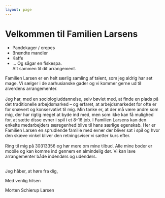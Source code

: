 ```yaml
---
layout: page
---
```


# Velkommen til Familien Larsens <br/>
* Pandekager / crepes 
* Brændte mandler
* Kaffe
* 	… Og sågar en fiskespa. <br/>
Alt sammen til dit arrangement.

Familien Larsen er en helt særlig samling af talent, som jeg aldrig har set mage. Vi sælger i de aarhusianske gader og vi kommer gerne ud til alverdens arrangementer. <br/> <br/>
Jeg har, med en sociologiuddannelse, selv bøvlet med, at finde en plads på det traditionelle arbejdsmarked – og erfaret, at arbejdsmarkedet for ofte er for snævert og konservativt til mig. Min tanke er, at der må være andre som mig, der har rigtig meget at byde ind med, men som ikke kan få mulighed for, at sætte disse evner i spil i et 8-16 job. I Familien Larsens kan den enkelte medarbejders særegenhed blive til hans særlige egenskab. Her er Familien Larsen en sprudlende familie med evner der bliver sat i spil og hvor den skæve vinkel bliver den retningsviser vi sætter kurs efter. <br/> <br/>
Ring til mig på 30313356 og hør mere om mine tilbud. Alle mine boder er mobile og kan komme ind gennem en almindelig dør. Vi kan lave arrangementer både indendørs og udendørs. <br/> <br/> 

Jeg håber, at høre fra dig, <br/>

Med venlig hilsen <br/>

Morten Schierup Larsen

